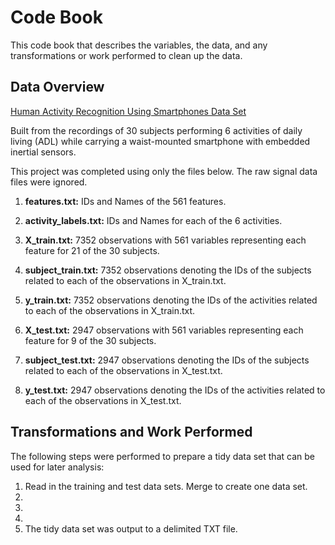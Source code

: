 # Code Book
This code book that describes the variables, the data, and any transformations or work performed to clean up the data.


## Data Overview
[Human Activity Recognition Using Smartphones Data Set](http://d396qusza40orc.cloudfront.net/getdata%2Fprojectfiles%2FUCI%20HAR%20Dataset.zip)


Built from the recordings of 30 subjects performing 6 activities of daily living (ADL) while carrying a waist-mounted smartphone with embedded inertial sensors.


This project was completed using only the files below.  The raw signal data files were ignored.

1. **features.txt:** IDs and Names of the 561 features.

2. **activity_labels.txt:** IDs and Names for each of the 6 activities.

3. **X_train.txt:** 7352 observations with 561 variables representing each feature for 21 of the 30 subjects.

4. **subject_train.txt:** 7352 observations denoting the IDs of the subjects related to each of the observations in X_train.txt.

5. **y_train.txt:** 7352 observations denoting the IDs of the activities related to each of the observations in X_train.txt.

6. **X_test.txt:** 2947 observations with 561 variables representing each feature for 9 of the 30 subjects.

7. **subject_test.txt:** 2947 observations denoting the IDs of the subjects related to each of the observations in X_test.txt.

8. **y_test.txt:** 2947 observations denoting the IDs of the activities related to each of the observations in X_test.txt.


## Transformations and Work Performed
The following steps were performed to prepare a tidy data set that can be used for later analysis:
1. Read in the training and test data sets.  Merge to create one data set.
2. 
3. 
4. 
5. The tidy data set was output to a delimited TXT file.
